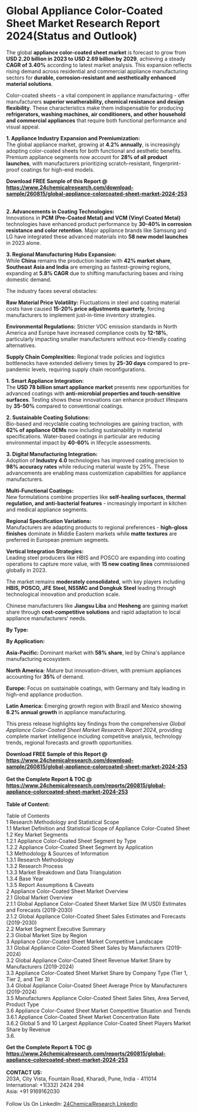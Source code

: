 <h1>Global Appliance Color-Coated Sheet Market Research Report 2024(Status and Outlook)</h1><p>The global <strong>appliance color-coated sheet market</strong> is forecast to grow from <strong>USD 2.20 billion in 2023 to USD 2.69 billion by 2029</strong>, achieving a steady <strong>CAGR of 3.40%</strong> according to latest market analysis. This expansion reflects rising demand across residential and commercial appliance manufacturing sectors for <strong>durable, corrosion-resistant and aesthetically enhanced material solutions</strong>.</p><p>Color-coated sheets - a vital component in appliance manufacturing - offer manufacturers <strong>superior weatherability, chemical resistance and design flexibility</strong>. These characteristics make them indispensable for producing <strong>refrigerators, washing machines, air conditioners, and other household and commercial appliances</strong> that require both functional performance and visual appeal.</p><p><strong>1. Appliance Industry Expansion and Premiumization:</strong><br>
The global appliance market, growing at <strong>4.2% annually</strong>, is increasingly adopting color-coated sheets for both functional and aesthetic benefits. Premium appliance segments now account for <strong>28% of all product launches</strong>, with manufacturers prioritizing scratch-resistant, fingerprint-proof coatings for high-end models.</p><div><b>Download FREE Sample of this Report @ 
            <a href="https://www.24chemicalresearch.com/download-sample/260815/global-appliance-colorcoated-sheet-market-2024-253">
            https://www.24chemicalresearch.com/download-sample/260815/global-appliance-colorcoated-sheet-market-2024-253</a></b></div><br><p><strong>2. Advancements in Coating Technologies:</strong><br>
Innovations in <strong>PCM (Pre-Coated Metal) and VCM (Vinyl Coated Metal)</strong> technologies have enhanced product performance by <strong>30-40% in corrosion resistance and color retention</strong>. Major appliance brands like Samsung and LG have integrated these advanced materials into <strong>58 new model launches</strong> in 2023 alone.</p><p><strong>3. Regional Manufacturing Hubs Expansion:</strong><br>
While <strong>China</strong> remains the production leader with <strong>42% market share</strong>, <strong>Southeast Asia and India</strong> are emerging as fastest-growing regions, expanding at <strong>5.8% CAGR</strong> due to shifting manufacturing bases and rising domestic demand.</p><p>The industry faces several obstacles:</p><p><strong>Raw Material Price Volatility:</strong> Fluctuations in steel and coating material costs have caused <strong>15-20% price adjustments quarterly</strong>, forcing manufacturers to implement just-in-time inventory strategies.</p><p><strong>Environmental Regulations:</strong> Stricter VOC emission standards in North America and Europe have increased compliance costs by <strong>12-18%</strong>, particularly impacting smaller manufacturers without eco-friendly coating alternatives.</p><p><strong>Supply Chain Complexities:</strong> Regional trade policies and logistics bottlenecks have extended delivery times by <strong>25-30 days</strong> compared to pre-pandemic levels, requiring supply chain reconfigurations.</p><p><strong>1. Smart Appliance Integration:</strong><br>
The <strong>USD 78 billion smart appliance market</strong> presents new opportunities for advanced coatings with <strong>anti-microbial properties and touch-sensitive surfaces</strong>. Testing shows these innovations can enhance product lifespans by <strong>35-50%</strong> compared to conventional coatings.</p><p><strong>2. Sustainable Coating Solutions:</strong><br>
Bio-based and recyclable coating technologies are gaining traction, with <strong>62% of appliance OEMs</strong> now including sustainability in material specifications. Water-based coatings in particular are reducing environmental impact by <strong>40-60%</strong> in lifecycle assessments.</p><p><strong>3. Digital Manufacturing Integration:</strong><br>
Adoption of <strong>Industry 4.0</strong> technologies has improved coating precision to <strong>98% accuracy rates</strong> while reducing material waste by 25%. These advancements are enabling mass customization capabilities for appliance manufacturers.</p><p><strong>Multi-Functional Coatings:</strong><br>
	New formulations combine properties like <strong>self-healing surfaces, thermal regulation, and anti-bacterial features</strong> - increasingly important in kitchen and medical appliance segments.</p><p><strong>Regional Specification Variations:</strong><br>
	Manufacturers are adapting products to regional preferences - <strong>high-gloss finishes</strong> dominate in Middle Eastern markets while <strong>matte textures</strong> are preferred in European premium segments.</p><p><strong>Vertical Integration Strategies:</strong><br>
	Leading steel producers like HBIS and POSCO are expanding into coating operations to capture more value, with <strong>15 new coating lines</strong> commissioned globally in 2023.</p><p>The market remains <strong>moderately consolidated</strong>, with key players including <strong>HBIS, POSCO, JFE Steel, NSSMC and Dongkuk Steel</strong> leading through technological innovation and production scale.</p><p>Chinese manufacturers like <strong>Jiangsu Liba</strong> and <strong>Hesheng</strong> are gaining market share through <strong>cost-competitive solutions</strong> and rapid adaptation to local appliance manufacturers' needs.</p><p><strong>By Type:</strong></p><p><strong>By Application:</strong></p><p><strong>Asia-Pacific:</strong> Dominant market with <strong>58% share</strong>, led by China's appliance manufacturing ecosystem.</p><p><strong>North America:</strong> Mature but innovation-driven, with premium appliances accounting for <strong>35%</strong> of demand.</p><p><strong>Europe:</strong> Focus on sustainable coatings, with Germany and Italy leading in high-end appliance production.</p><p><strong>Latin America:</strong> Emerging growth region with Brazil and Mexico showing <strong>6.2% annual growth</strong> in appliance manufacturing.</p><p>This press release highlights key findings from the comprehensive <em>Global Appliance Color-Coated Sheet Market Research Report 2024</em>, providing complete market intelligence including competitive analysis, technology trends, regional forecasts and growth opportunities.</p><div><b>Download FREE Sample of this Report @ 
            <a href="https://www.24chemicalresearch.com/download-sample/260815/global-appliance-colorcoated-sheet-market-2024-253">
            https://www.24chemicalresearch.com/download-sample/260815/global-appliance-colorcoated-sheet-market-2024-253</a></b></div><br><div><b>Get the Complete Report & TOC @ 
            <a href="https://www.24chemicalresearch.com/reports/260815/global-appliance-colorcoated-sheet-market-2024-253">
            https://www.24chemicalresearch.com/reports/260815/global-appliance-colorcoated-sheet-market-2024-253</a></b></div><br>
            <b>Table of Content:</b><p>Table of Contents<br />
1 Research Methodology and Statistical Scope<br />
1.1 Market Definition and Statistical Scope of Appliance Color-Coated Sheet<br />
1.2 Key Market Segments<br />
1.2.1 Appliance Color-Coated Sheet Segment by Type<br />
1.2.2 Appliance Color-Coated Sheet Segment by Application<br />
1.3 Methodology & Sources of Information<br />
1.3.1 Research Methodology<br />
1.3.2 Research Process<br />
1.3.3 Market Breakdown and Data Triangulation<br />
1.3.4 Base Year<br />
1.3.5 Report Assumptions & Caveats<br />
2 Appliance Color-Coated Sheet Market Overview<br />
2.1 Global Market Overview<br />
2.1.1 Global Appliance Color-Coated Sheet Market Size (M USD) Estimates and Forecasts (2019-2030)<br />
2.1.2 Global Appliance Color-Coated Sheet Sales Estimates and Forecasts (2019-2030)<br />
2.2 Market Segment Executive Summary<br />
2.3 Global Market Size by Region<br />
3 Appliance Color-Coated Sheet Market Competitive Landscape<br />
3.1 Global Appliance Color-Coated Sheet Sales by Manufacturers (2019-2024)<br />
3.2 Global Appliance Color-Coated Sheet Revenue Market Share by Manufacturers (2019-2024)<br />
3.3 Appliance Color-Coated Sheet Market Share by Company Type (Tier 1, Tier 2, and Tier 3)<br />
3.4 Global Appliance Color-Coated Sheet Average Price by Manufacturers (2019-2024)<br />
3.5 Manufacturers Appliance Color-Coated Sheet Sales Sites, Area Served, Product Type<br />
3.6 Appliance Color-Coated Sheet Market Competitive Situation and Trends<br />
3.6.1 Appliance Color-Coated Sheet Market Concentration Rate<br />
3.6.2 Global 5 and 10 Largest Appliance Color-Coated Sheet Players Market Share by Revenue<br />
3.6.</p><div><b>Get the Complete Report & TOC @ 
            <a href="https://www.24chemicalresearch.com/reports/260815/global-appliance-colorcoated-sheet-market-2024-253">
            https://www.24chemicalresearch.com/reports/260815/global-appliance-colorcoated-sheet-market-2024-253</a></b></div><br><b>CONTACT US:</b><br>
            203A, City Vista, Fountain Road, Kharadi, Pune, India - 411014<br>
            International: +1(332) 2424 294<br>
            Asia: +91 9169162030 <br><br>
            Follow Us On LinkedIn: <a href="https://www.linkedin.com/company/24chemicalresearch/">24ChemicalResearch LinkedIn</a>